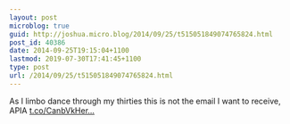 ```yaml
---
layout: post
microblog: true
guid: http://joshua.micro.blog/2014/09/25/t515051849074765824.html
post_id: 40386
date: 2014-09-25T19:15:04+1100
lastmod: 2019-07-30T17:41:45+1100
type: post
url: /2014/09/25/t515051849074765824.html
---
```

As I limbo dance through my thirties this is not the email I want to receive, APIA [t.co/CanbVkHer...](http://t.co/CanbVkHerq)
